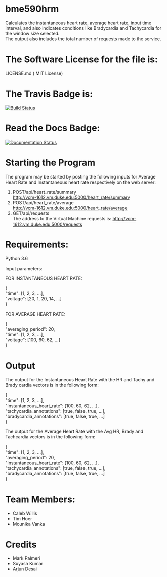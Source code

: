 # bme590hrm 
Calculates the instantaneous heart rate, average heart rate, input time interval, and also indicates conditions like Bradycardia and Tachycardia for the window size selected. <br />
The output also includes the total number of requests made to the service.


The Software License for the file is:
=========
LICENSE.md ( MIT License)

The Travis Badge is:
=========
[![Build Status](https://travis-ci.org/MounikaVanka/bme590hrm.svg?branch=master)](https://travis-ci.org/MounikaVanka/bme590hrm)

Read the Docs Badge:
=========
<a href='http://bmehrmproject.readthedocs.io/en/latest/?badge=latest'>
    <img src='https://readthedocs.org/projects/bmehrmproject/badge/?version=latest' alt='Documentation Status' />
</a>   


Starting the Program
=========
The program may be started by posting the following inputs for Average Heart Rate and Instantaneous heart rate respectively on the web server:
1. POST/api/heart_rate/summary <br />
http://vcm-1612.vm.duke.edu:5000/heart_rate/summary
2. POST/api/heart_rate/average <br />
http://vcm-1612.vm.duke.edu:5000/heart_rate/average
3. GET/api/requests <br />
The address to the Virtual Machine requests is:
http://vcm-1612.vm.duke.edu:5000/requests


Requirements:
=========
Python 3.6

Input parameters:

FOR INSTANTANEOUS HEART RATE: 

{ <br />
    "time": [1, 2, 3, ...],      
    "voltage": [20, 1, 20, 14, ...]  
} 

FOR AVERAGE HEART RATE: 

{ <br />
    "averaging_period": 20, <br />
    "time": [1, 2, 3, ...], <br />
    "voltage": [100, 60, 62, ...]  <br />
} <br />
  


Output
=========
The output for the Instantaneous Heart Rate with the HR and Tachy and Brady cardia vectors is in the following form:

{ <br />
    "time": [1, 2, 3, ...], <br />
    "instantaneous_heart_rate": [100, 60, 62, ...], <br />
    "tachycardia_annotations": [true, false, true, ...], <br />
    "bradycardia_annotations": [true, false, true, ...] <br />
} <br />

The output for the Average Heart Rate with the Avg HR, Brady and Tachcardia vectors is in the following form:

{ <br />
    "time": [1, 2, 3, ...], <br />
    "averaging_period": 20, <br />
    "instantaneous_heart_rate": [100, 60, 62, ...], <br />
    "tachycardia_annotations": [true, false, true, ...], <br />
    "bradycardia_annotations": [true, false, true, ...] <br />
} <br />


Team Members:
======
+ Caleb Willis
+ Tim Hoer
+ Mounika Vanka


Credits
=======
* Mark Palmeri
* Suyash Kumar
* Arjun Desai


